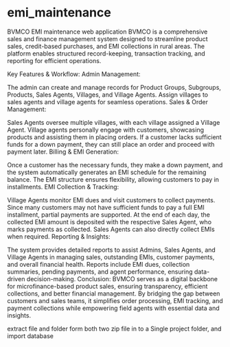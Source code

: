 # emi_maintenance
BVMCO EMI maintenance web application 
BVMCO is a comprehensive sales and finance management system designed to streamline product sales, credit-based purchases, and EMI collections in rural areas. The platform enables structured record-keeping, transaction tracking, and reporting for efficient operations.

Key Features & Workflow:
Admin Management:

The admin can create and manage records for Product Groups, Subgroups, Products, Sales Agents, Villages, and Village Agents.
Assign villages to sales agents and village agents for seamless operations.
Sales & Order Management:

Sales Agents oversee multiple villages, with each village assigned a Village Agent.
Village agents personally engage with customers, showcasing products and assisting them in placing orders.
If a customer lacks sufficient funds for a down payment, they can still place an order and proceed with payment later.
Billing & EMI Generation:

Once a customer has the necessary funds, they make a down payment, and the system automatically generates an EMI schedule for the remaining balance.
The EMI structure ensures flexibility, allowing customers to pay in installments.
EMI Collection & Tracking:

Village Agents monitor EMI dues and visit customers to collect payments.
Since many customers may not have sufficient funds to pay a full EMI installment, partial payments are supported.
At the end of each day, the collected EMI amount is deposited with the respective Sales Agent, who marks payments as collected.
Sales Agents can also directly collect EMIs when required.
Reporting & Insights:

The system provides detailed reports to assist Admins, Sales Agents, and Village Agents in managing sales, outstanding EMIs, customer payments, and overall financial health.
Reports include EMI dues, collection summaries, pending payments, and agent performance, ensuring data-driven decision-making.
Conclusion:
BVMCO serves as a digital backbone for microfinance-based product sales, ensuring transparency, efficient collections, and better financial management. By bridging the gap between customers and sales teams, it simplifies order processing, EMI tracking, and payment collections while empowering field agents with essential data and insights.


extract file and folder form both two zip file in to a Single project folder, and import database
